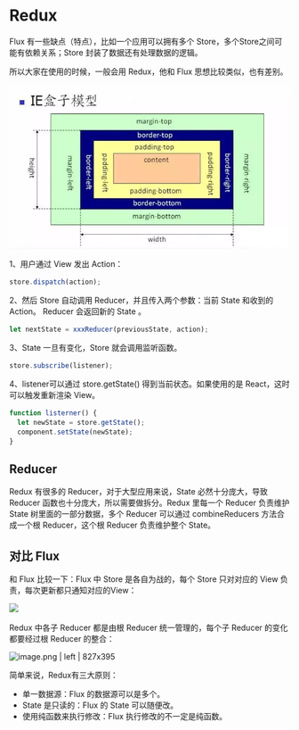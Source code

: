 # Redux

Flux 有一些缺点（特点），比如一个应用可以拥有多个 Store，多个Store之间可能有依赖关系；Store 封装了数据还有处理数据的逻辑。

所以大家在使用的时候，一般会用 Redux，他和 Flux 思想比较类似，也有差别。

![](../../.gitbook/assets/image%20%2854%29.png)

1、用户通过 View 发出 Action：

```javascript
store.dispatch(action);
```

2、然后 Store 自动调用 Reducer，并且传入两个参数：当前 State 和收到的 Action。 Reducer 会返回新的 State 。

```javascript
let nextState = xxxReducer(previousState, action);
```

3、State 一旦有变化，Store 就会调用监听函数。

```javascript
store.subscribe(listener);
```

4、listener可以通过  store.getState\(\)  得到当前状态。如果使用的是 React，这时可以触发重新渲染 View。

```javascript
function listerner() {
  let newState = store.getState();
  component.setState(newState);   
}
```

## Reducer

Redux 有很多的 Reducer，对于大型应用来说，State 必然十分庞大，导致 Reducer 函数也十分庞大，所以需要做拆分。Redux 里每一个 Reducer 负责维护 State 树里面的一部分数据，多个 Reducer 可以通过 combineReducers 方法合成一个根 Reducer，这个根 Reducer 负责维护整个 State。

## 对比 Flux

和  Flux  比较一下：Flux 中 Store 是各自为战的，每个 Store 只对对应的 View 负责，每次更新都只通知对应的View：

![](https://user-gold-cdn.xitu.io/2018/12/18/167c11c13f902c34?imageView2/0/w/1280/h/960/format/webp/ignore-error/1)

Redux 中各子 Reducer 都是由根 Reducer 统一管理的，每个子 Reducer 的变化都要经过根 Reducer 的整合：

![image.png \| left \| 827x395](https://user-gold-cdn.xitu.io/2018/12/18/167c11c13fb657b0?imageView2/0/w/1280/h/960/format/webp/ignore-error/1)

简单来说，Redux有三大原则：

* 单一数据源：Flux 的数据源可以是多个。
* State 是只读的：Flux 的 State 可以随便改。
* 使用纯函数来执行修改：Flux 执行修改的不一定是纯函数。








